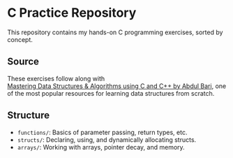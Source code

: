 # C Practice Repository

This repository contains my hands-on C programming exercises, sorted by concept.

## Source

These exercises follow along with  
[Mastering Data Structures & Algorithms using C and C++ by Abdul Bari](https://www.udemy.com/course/datastructurescncpp/), one of the most popular resources for learning data structures from scratch.

## Structure

- `functions/`: Basics of parameter passing, return types, etc.
- `structs/`: Declaring, using, and dynamically allocating structs.
- `arrays/`: Working with arrays, pointer decay, and memory.
